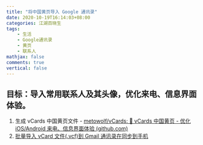 ```yaml
---
title: "将中国黄页导入 Google 通讯录"
date: 2020-10-19T16:14:03+08:00
categories: 江湖百晓生
tags:
    - 生活
    - Google通讯录
    - 黄页
    - 联系人
mathjax: false
comments: true
vertical: false
---
```



## 目标：导入常用联系人及其头像，优化来电、信息界面体验。

1. 生成 vCards 中国黄页文件 - [metowolf/vCards: 📡️ vCards 中国黄页 - 优化 iOS/Android 来电、信息界面体验 (github.com)](https://github.com/metowolf/vCards)
2. [批量导入 vCard 文件(.vcf)到 Gmail 通讯录在同步到手机](http://blog.sina.com.cn/s/blog_5d2dc7490100tsq4.html)

